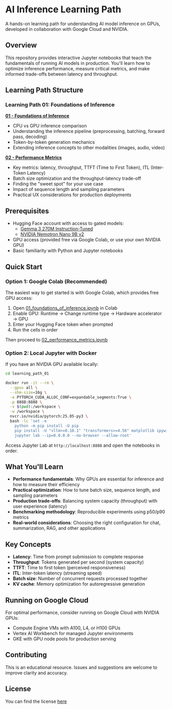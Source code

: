 # AI Inference Learning Path

A hands-on learning path for understanding AI model inference on GPUs, developed in collaboration with Google Cloud and NVIDIA.

## Overview

This repository provides interactive Jupyter notebooks that teach the fundamentals of running AI models in production. You'll learn how to optimize inference performance, measure critical metrics, and make informed trade-offs between latency and throughput.

## Learning Path Structure

### Learning Path 01: Foundations of Inference

**[01 - Foundations of Inference](learning_path_01/01_foundations_of_inference.ipynb)**

- CPU vs GPU inference comparison
- Understanding the inference pipeline (preprocessing, batching, forward pass, decoding)
- Token-by-token generation mechanics
- Extending inference concepts to other modalities (images, audio, video)

**[02 - Performance Metrics](learning_path_01/02_performance_metrics.ipynb)**

- Key metrics: latency, throughput, TTFT (Time to First Token), ITL (Inter-Token Latency)
- Batch size optimization and the throughput-latency trade-off
- Finding the "sweet spot" for your use case
- Impact of sequence length and sampling parameters
- Practical UX considerations for production deployments

## Prerequisites

- Hugging Face account with access to gated models:
  - [Gemma 3 270M Instruction-Tuned](https://huggingface.co/google/gemma-3-270m-it)
  - [NVIDIA Nemotron Nano 9B v2](https://huggingface.co/nvidia/NVIDIA-Nemotron-Nano-9B-v2)
- GPU access (provided free via Google Colab, or use your own NVIDIA GPU)
- Basic familiarity with Python and Jupyter notebooks

## Quick Start

### Option 1: Google Colab (Recommended)

The easiest way to get started is with Google Colab, which provides free GPU access:

1. Open [01_foundations_of_inference.ipynb](https://colab.research.google.com/github/inardini/gcp-nvidia-community-ai-inference-lp/blob/main/learning_path_01/01_foundations_of_inference.ipynb) in Colab
2. Enable GPU: Runtime → Change runtime type → Hardware accelerator → GPU
3. Enter your Hugging Face token when prompted
4. Run the cells in order

Then proceed to [02_performance_metrics.ipynb](https://colab.research.google.com/github/inardini/gcp-nvidia-community-ai-inference-lp/blob/main/learning_path_01/02_performance_metrics.ipynb)

### Option 2: Local Jupyter with Docker

If you have an NVIDIA GPU available locally:

```bash
cd learning_path_01

docker run -it --rm \
  --gpus all \
  --shm-size=16g \
  -e PYTORCH_CUDA_ALLOC_CONF=expandable_segments:True \
  -p 8888:8888 \
  -v $(pwd):/workspace \
  -w /workspace \
  nvcr.io/nvidia/pytorch:25.05-py3 \
  bash -lc 'set -e
    python -m pip install -U pip
    pip install -U "vllm>=0.10.1" "transformers>=4.56" matplotlib ipywidgets huggingface_hub accelerate
    jupyter lab --ip=0.0.0.0 --no-browser --allow-root'
```

Access Jupyter Lab at `http://localhost:8888` and open the notebooks in order.

## What You'll Learn

- **Performance fundamentals**: Why GPUs are essential for inference and how to measure their efficiency
- **Practical optimization**: How to tune batch size, sequence length, and sampling parameters
- **Production trade-offs**: Balancing system capacity (throughput) with user experience (latency)
- **Benchmarking methodology**: Reproducible experiments using p50/p90 metrics
- **Real-world considerations**: Choosing the right configuration for chat, summarization, RAG, and other applications

## Key Concepts

- **Latency**: Time from prompt submission to complete response
- **Throughput**: Tokens generated per second (system capacity)
- **TTFT**: Time to first token (perceived responsiveness)
- **ITL**: Inter-token latency (streaming speed)
- **Batch size**: Number of concurrent requests processed together
- **KV cache**: Memory optimization for autoregressive generation

## Running on Google Cloud

For optimal performance, consider running on Google Cloud with NVIDIA GPUs:

- Compute Engine VMs with A100, L4, or H100 GPUs
- Vertex AI Workbench for managed Jupyter environments
- GKE with GPU node pools for production serving

## Contributing

This is an educational resource. Issues and suggestions are welcome to improve clarity and accuracy.

## License

You can find the license [here](./LICENSE)
